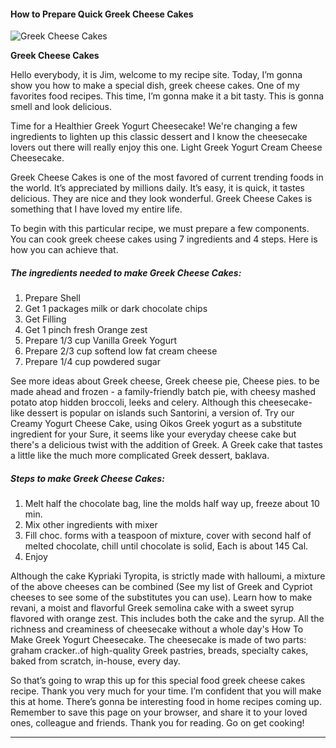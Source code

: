             

#### How to Prepare Quick Greek Cheese Cakes

![Greek Cheese Cakes](https://img-global.cpcdn.com/recipes/4525128877604864/751x532cq70/greek-cheese-cakes-recipe-main-photo.jpg)

**Greek Cheese Cakes**

Hello everybody, it is Jim, welcome to my recipe site. Today, I’m gonna show you how to make a special dish, greek cheese cakes. One of my favorites food recipes. This time, I’m gonna make it a bit tasty. This is gonna smell and look delicious.

Time for a Healthier Greek Yogurt Cheesecake! We're changing a few ingredients to lighten up this classic dessert and I know the cheesecake lovers out there will really enjoy this one. Light Greek Yogurt Cream Cheese Cheesecake.

Greek Cheese Cakes is one of the most favored of current trending foods in the world. It’s appreciated by millions daily. It’s easy, it is quick, it tastes delicious. They are nice and they look wonderful. Greek Cheese Cakes is something that I have loved my entire life.

To begin with this particular recipe, we must prepare a few components. You can cook greek cheese cakes using 7 ingredients and 4 steps. Here is how you can achieve that.

##### The ingredients needed to make Greek Cheese Cakes:

1.  Prepare Shell
2.  Get 1 packages milk or dark chocolate chips
3.  Get Filling
4.  Get 1 pinch fresh Orange zest
5.  Prepare 1/3 cup Vanilla Greek Yogurt
6.  Prepare 2/3 cup softend low fat cream cheese
7.  Prepare 1/4 cup powdered sugar

See more ideas about Greek cheese, Greek cheese pie, Cheese pies. to be made ahead and frozen - a family-friendly batch pie, with cheesy mashed potato atop hidden broccoli, leeks and celery. Although this cheesecake-like dessert is popular on islands such Santorini, a version of. Try our Creamy Yogurt Cheese Cake, using Oikos Greek yogurt as a substitute ingredient for your Sure, it seems like your everyday cheese cake but there's a delicious twist with the addition of Greek. A Greek cake that tastes a little like the much more complicated Greek dessert, baklava.

##### Steps to make Greek Cheese Cakes:

1.  Melt half the chocolate bag, line the molds half way up, freeze about 10 min.
2.  Mix other ingredients with mixer
3.  Fill choc. forms with a teaspoon of mixture, cover with second half of melted chocolate, chill until chocolate is solid, Each is about 145 Cal.
4.  Enjoy

Although the cake Kypriaki Tyropita, is strictly made with halloumi, a mixture of the above cheeses can be combined (See my list of Greek and Cypriot cheeses to see some of the substitutes you can use). Learn how to make revani, a moist and flavorful Greek semolina cake with a sweet syrup flavored with orange zest. This includes both the cake and the syrup. All the richness and creaminess of cheesecake without a whole day's How To Make Greek Yogurt Cheesecake. The cheesecake is made of two parts: graham cracker..of high-quality Greek pastries, breads, specialty cakes, baked from scratch, in-house, every day.

So that’s going to wrap this up for this special food greek cheese cakes recipe. Thank you very much for your time. I’m confident that you will make this at home. There’s gonna be interesting food in home recipes coming up. Remember to save this page on your browser, and share it to your loved ones, colleague and friends. Thank you for reading. Go on get cooking!

* * *